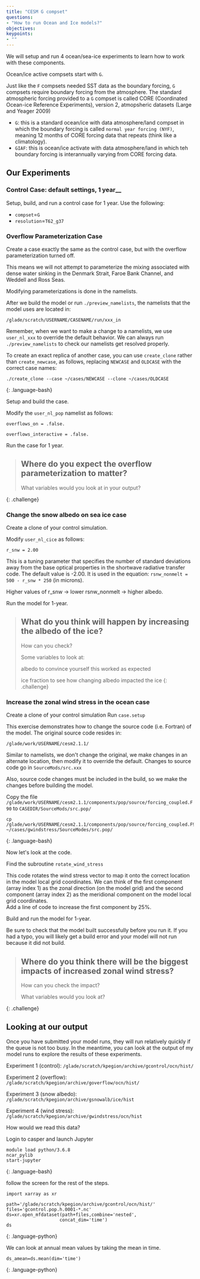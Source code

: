 ```yaml
---
title: "CESM G compset"
questions:
- "How to run Ocean and Ice models?"
objectives:
keypoints:
- ""
---
```


We will setup and run 4 ocean/sea-ice experiments to learn how to work with these components.

Ocean/ice active compsets start with `G`.

Just like the `F` compsets needed SST data as the boundary forcing, `G` compsets require boundary forcing from the atmosphere.  The standard atmospheric forcing provided to a `G` compset is called CORE (Coordinated Ocean-ice Reference Experiments), version 2, atmopsheric datasets (Large and Yeager 2009)

* `G`: this is a standard ocean/ice with data atmosphere/land compset in which the boundary forcing is called `normal year forcing (NYF)`, meaning 12 months of CORE forcing data that repeats (think like a climatology).
* `GIAF`: this is ocean/ice activate with data atmosphere/land in which teh boundary forcing is interannually varying from CORE forcing data.


## Our Experiments

### Control Case: default settings, 1 year__

Setup, build, and run a control case for 1 year. Use the following:
* `compset`=`G`
* `resolution`=`T62_g37`


### Overflow Parameterization Case

Create a case exactly the same as the control case, but with the overflow parameterization turned off. 

This means we will not attempt to parameterize the mixing associated with dense water sinking in the Denmark Strait, Faroe Bank Channel, and Weddell and Ross Seas.

Modifying parameterizations is done in the namelists.  

After we build the model or run `./preview_namelists`, the namelists that the model uses are located in:

`/glade/scratch/USERNAME/CASENAME/run/xxx_in`


Remember, when we want to make a change to a namelists, we use `user_nl_xxx` to override the default behavior.
We can always run `./preview_namelists` to check our namelists get resolved properly.  

To create an exact replica of another case, you can use `create_clone` rather than `create_newcase`, as follows, replacing `NEWCASE` and `OLDCASE` with the correct case names:

~~~
./create_clone --case ~/cases/NEWCASE --clone ~/cases/OLDCASE
~~~
{: .language-bash}

Setup and build the case.

Modify the `user_nl_pop` namelist as follows:

`overflows_on = .false.`

`overflows_interactive = .false.`

Run the case for 1 year. 

> ## Where do you expect the overflow parameterization to matter?
>
> What variables would you look at in your output?
>
{: .challenge}

### Change the snow albedo on sea ice case

Create a clone of your control simulation.

Modify `user_nl_cice` as follows:

`r_snw = 2.00`

This is a tuning parameter that specifies the number of standard deviations away from the base optical properties in the shortwave 
radiative transfer code.  The default value is -2.00.  It is used in the equation:  `rsnw_nonmelt = 500 - r_snw * 250` (in microns).

Higher values of r_snw -> lower rsnw_nonmelt -> higher albedo.

Run the model for 1-year.

>## What do you think will happen by increasing the albedo of the ice? 
> How can you check? 
> 
> Some variables to look at: 
>
> albedo to convince yourself this worked as expected
>
> ice fraction to see how changing albedo impacted the ice
{: .challenge}


### Increase the zonal wind stress in the ocean case

Create a clone of your control simulation
Run `case.setup`

This exercise demonstrates how to change the source code (i.e. Fortran) of the model.  The original source code resides in:

`/glade/work/USERNAME/cesm2.1.1/`

Similar to namelists, we don't change the original, we make changes in an alternate location, then modify it to override the default.  Changes to source code go in `SourceMods/src.xxx`

Also, source code changes must be included in the build, so we make the changes before building the model.

Copy the file `/glade/work/USERNAME/cesm2.1.1/components/pop/source/forcing_coupled.F90` to `CASEDIR/SourceMods/src.pop/`

~~~
cp /glade/work/USERNAME/cesm2.1.1/components/pop/source/forcing_coupled.F90 ~/cases/gwindstress/SourceModes/src.pop/
~~~
{: .language-bash}

Now let's look at the code. 

Find the subroutine `rotate_wind_stress`

This code rotates the wind stress vector to map it onto the correct location in the model local grid coordinates.  We can think of the first component (array index 1) as the zonal direction (on the model grid) and the second component (array index 2) as the meridional component on the model local grid coordinates.  
Add a line of code to increase the first component by 25%.

Build and run the model for 1-year.

Be sure to check that the model built successfully before you run it.  If you had a typo, you will likely get a build error and your model will not run because it did not build. 

> ## Where do you think there will be the biggest impacts of increased zonal wind stress?
>
>  How can you check the impact?
> 
>  What variables would you look at?
>
{: .challenge}


## Looking at our output

Once you have submitted your model runs, they will run relatively quickly if the queue is not too busy. In the meantime, you can look at the output of my model runs to explore the results of these experiments. 

Experiment 1 (control): `/glade/scratch/kpegion/archive/gcontrol/ocn/hist/`

Experiment 2 (overflow): `/glade/scratch/kpegion/archive/goverflow/ocn/hist/`

Experiment 3 (snow albedo): `/glade/scratch/kpegion/archive/gsnowalb/ice/hist`

Experiment 4 (wind stress): `/glade/scratch/kpegion/archive/gwindstress/ocn/hist`


How would we read this data?

Login to casper and launch Jupyter

~~~
module load python/3.6.8
ncar_pylib 
start-jupyter
~~~
{: .language-bash}

follow the screen for the rest of the steps.

~~~
import xarray as xr

path='/glade/scratch/kpegion/archive/gcontrol/ocn/hist/'
files='gcontrol.pop.h.0001-*.nc'
ds=xr.open_mfdataset(path+files,combine='nested',
                    concat_dim='time')
ds
~~~
{: .language-python}

We can look at annual mean values by taking the mean in time.

~~~
ds_amean=ds.mean(dim='time')
~~~
{: .language-python}

